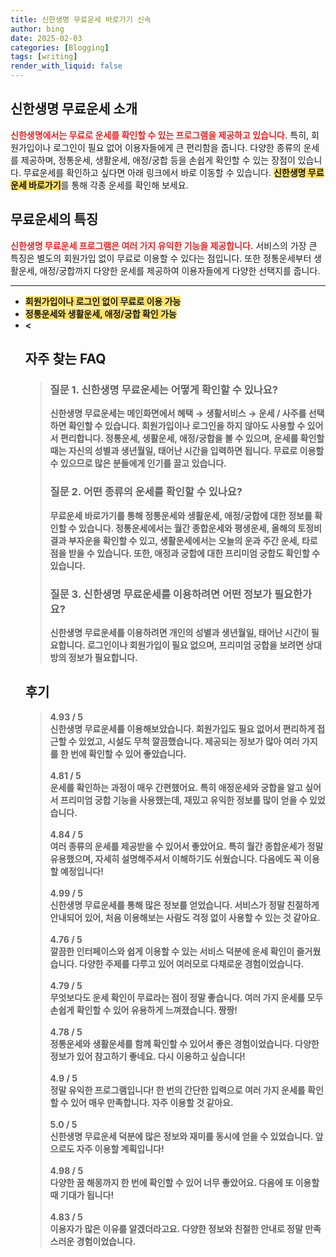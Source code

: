 ```yaml
---
title: 신한생명 무료운세 바로가기 신속
author: bing
date: 2025-02-03
categories: [Blogging]
tags: [writing]
render_with_liquid: false
---
```



<h2 id='신한생명 무료운세 소개'>신한생명 무료운세 소개</h2>

<p><b><span style="color: #ee2323;">신한생명에서는 무료로 운세를 확인할 수 있는 프로그램을 제공하고 있습니다.</span></b> 특히, 회원가입이나 로그인이 필요 없어 이용자들에게 큰 편리함을 줍니다. 다양한 종류의 운세를 제공하며, 정통운세, 생활운세, 애정/궁합 등을 손쉽게 확인할 수 있는 장점이 있습니다. 무료운세를 확인하고 싶다면 아래 링크에서 바로 이동할 수 있습니다. <b><span style="background-color: #ffe066;">신한생명 무료운세 바로가기</span></b>를 통해 각종 운세를 확인해 보세요.</p>

<h2 id='무료운세의 특징'>무료운세의 특징</h2>

<p><b><span style="color: #ee2323;">신한생명 무료운세 프로그램은 여러 가지 유익한 기능을 제공합니다.</span></b> 서비스의 가장 큰 특징은 별도의 회원가입 없이 무료로 이용할 수 있다는 점입니다. 또한 정통운세부터 생활운세, 애정/궁합까지 다양한 운세를 제공하여 이용자들에게 다양한 선택지를 줍니다.</p>

<p><hr />
<ul>
    <li><b><span style="background-color: #ffe066;">회원가입이나 로그인 없이 무료로 이용 가능</span></b></li>
    <li><b><span style="background-color: #ffe066;">정통운세와 생활운세, 애정/궁합 확인 가능</span></b></li>
    <li><b>&lt;</p>
<h2 id='자주_찾는_FAQ'>자주 찾는 FAQ</h2>
<div itemscope="" itemtype="https://schema.org/FAQPage"> 
<blockquote> 
<div itemscope="" itemprop="mainEntity" itemtype="https://schema.org/Question"> 
<h3 itemprop="name">질문 1. 신한생명 무료운세는 어떻게 확인할 수 있나요?</h3> 
<div itemscope="" itemprop="acceptedAnswer" itemtype="https://schema.org/Answer"> 
<span itemprop="text"> 
<p>신한생명 무료운세는 메인화면에서 혜택 → 생활서비스 → 운세 / 사주를 선택하면 확인할 수 있습니다. 회원가입이나 로그인을 하지 않아도 사용할 수 있어서 편리합니다. 정통운세, 생활운세, 애정/궁합을 볼 수 있으며, 운세를 확인할 때는 자신의 성별과 생년월일, 태어난 시간을 입력하면 됩니다. 무료로 이용할 수 있으므로 많은 분들에게 인기를 끌고 있습니다.</p> 
</span> 
</div> 
</div> 

<div itemscope="" itemprop="mainEntity" itemtype="https://schema.org/Question"> 
<h3 itemprop="name">질문 2. 어떤 종류의 운세를 확인할 수 있나요?</h3> 
<div itemscope="" itemprop="acceptedAnswer" itemtype="https://schema.org/Answer"> 
<span itemprop="text"> 
<p>무료운세 바로가기를 통해 정통운세와 생활운세, 애정/궁합에 대한 정보를 확인할 수 있습니다. 정통운세에서는 월간 종합운세와 평생운세, 올해의 토정비결과 부자운을 확인할 수 있고, 생활운세에서는 오늘의 운과 주간 운세, 타로점을 받을 수 있습니다. 또한, 애정과 궁합에 대한 프리미엄 궁합도 확인할 수 있습니다.</p> 
</span> 
</div> 
</div> 

<div itemscope="" itemprop="mainEntity" itemtype="https://schema.org/Question"> 
<h3 itemprop="name">질문 3. 신한생명 무료운세를 이용하려면 어떤 정보가 필요한가요?</h3> 
<div itemscope="" itemprop="acceptedAnswer" itemtype="https://schema.org/Answer"> 
<span itemprop="text"> 
<p>신한생명 무료운세를 이용하려면 개인의 성별과 생년월일, 태어난 시간이 필요합니다. 로그인이나 회원가입이 필요 없으며, 프리미엄 궁합을 보려면 상대방의 정보가 필요합니다.</p> 
</span> 
</div> 
</div> 
</blockquote> 
</div>
<h2 id='후기'>후기</h2>
<div itemscope itemtype="https://schema.org/Product">
  <blockquote>
  <div itemprop="review" itemscope itemtype="https://schema.org/Review">
      <div itemprop="reviewRating" itemscope itemtype="https://schema.org/Rating"> <span itemprop="ratingValue">4.93</span> / <span itemprop="bestRating">5</span> </div>
      <span itemprop="reviewBody">신한생명 무료운세를 이용해보았습니다. 회원가입도 필요 없어서 편리하게 접근할 수 있었고, 시설도 무척 깔끔했습니다. 제공되는 정보가 많아 여러 가지를 한 번에 확인할 수 있어 좋았습니다.</span>
  </div>
  <br>
  <div itemprop="review" itemscope itemtype="https://schema.org/Review">
      <div itemprop="reviewRating" itemscope itemtype="https://schema.org/Rating"> <span itemprop="ratingValue">4.81</span> / <span itemprop="bestRating">5</span> </div>
      <span itemprop="reviewBody">운세를 확인하는 과정이 매우 간편했어요. 특히 애정운세와 궁합을 알고 싶어서 프리미엄 궁합 기능을 사용했는데, 재밌고 유익한 정보를 많이 얻을 수 있었습니다.</span>
  </div>
  <br>
  <div itemprop="review" itemscope itemtype="https://schema.org/Review">
      <div itemprop="reviewRating" itemscope itemtype="https://schema.org/Rating"> <span itemprop="ratingValue">4.84</span> / <span itemprop="bestRating">5</span> </div>
      <span itemprop="reviewBody">여러 종류의 운세를 제공받을 수 있어서 좋았어요. 특히 월간 종합운세가 정말 유용했으며, 자세히 설명해주셔서 이해하기도 쉬웠습니다. 다음에도 꼭 이용할 예정입니다!</span>
  </div>
  <br>
  <div itemprop="review" itemscope itemtype="https://schema.org/Review">
      <div itemprop="reviewRating" itemscope itemtype="https://schema.org/Rating"> <span itemprop="ratingValue">4.99</span> / <span itemprop="bestRating">5</span> </div>
      <span itemprop="reviewBody">신한생명 무료운세를 통해 많은 정보를 얻었습니다. 서비스가 정말 친절하게 안내되어 있어, 처음 이용해보는 사람도 걱정 없이 사용할 수 있는 것 같아요.</span>
  </div>
  <br>
  <div itemprop="review" itemscope itemtype="https://schema.org/Review">
      <div itemprop="reviewRating" itemscope itemtype="https://schema.org/Rating"> <span itemprop="ratingValue">4.76</span> / <span itemprop="bestRating">5</span> </div>
      <span itemprop="reviewBody">깔끔한 인터페이스와 쉽게 이용할 수 있는 서비스 덕분에 운세 확인이 즐거웠습니다. 다양한 주제를 다루고 있어 여러모로 다채로운 경험이었습니다.</span>
  </div>
  <br>
  <div itemprop="review" itemscope itemtype="https://schema.org/Review">
      <div itemprop="reviewRating" itemscope itemtype="https://schema.org/Rating"> <span itemprop="ratingValue">4.79</span> / <span itemprop="bestRating">5</span> </div>
      <span itemprop="reviewBody">무엇보다도 운세 확인이 무료라는 점이 정말 좋습니다. 여러 가지 운세를 모두 손쉽게 확인할 수 있어 유용하게 느껴졌습니다. 짱짱!</span>
  </div>
  <br>
  <div itemprop="review" itemscope itemtype="https://schema.org/Review">
      <div itemprop="reviewRating" itemscope itemtype="https://schema.org/Rating"> <span itemprop="ratingValue">4.78</span> / <span itemprop="bestRating">5</span> </div>
      <span itemprop="reviewBody">정통운세와 생활운세를 함께 확인할 수 있어서 좋은 경험이었습니다. 다양한 정보가 있어 참고하기 좋네요. 다시 이용하고 싶습니다!</span>
  </div>
  <br>
  <div itemprop="review" itemscope itemtype="https://schema.org/Review">
      <div itemprop="reviewRating" itemscope itemtype="https://schema.org/Rating"> <span itemprop="ratingValue">4.9</span> / <span itemprop="bestRating">5</span> </div>
      <span itemprop="reviewBody">정말 유익한 프로그램입니다! 한 번의 간단한 입력으로 여러 가지 운세를 확인할 수 있어 매우 만족합니다. 자주 이용할 것 같아요.</span>
  </div>
  <br>
  <div itemprop="review" itemscope itemtype="https://schema.org/Review">
      <div itemprop="reviewRating" itemscope itemtype="https://schema.org/Rating"> <span itemprop="ratingValue">5.0</span> / <span itemprop="bestRating">5</span> </div>
      <span itemprop="reviewBody">신한생명 무료운세 덕분에 많은 정보와 재미를 동시에 얻을 수 있었습니다. 앞으로도 자주 이용할 계획입니다!</span>
  </div>
  <br>
  <div itemprop="review" itemscope itemtype="https://schema.org/Review">
      <div itemprop="reviewRating" itemscope itemtype="https://schema.org/Rating"> <span itemprop="ratingValue">4.98</span> / <span itemprop="bestRating">5</span> </div>
      <span itemprop="reviewBody">다양한 꿈 해몽까지 한 번에 확인할 수 있어 너무 좋았어요. 다음에 또 이용할 때 기대가 됩니다!</span>
  </div>
  <br>
  <div itemprop="review" itemscope itemtype="https://schema.org/Review">
      <div itemprop="reviewRating" itemscope itemtype="https://schema.org/Rating"> <span itemprop="ratingValue">4.83</span> / <span itemprop="bestRating">5</span> </div>
      <span itemprop="reviewBody">이용자가 많은 이유를 알겠더라고요. 다양한 정보와 친절한 안내로 정말 만족스러운 경험이었습니다.</span>
  </div>
  </blockquote>
</div>

